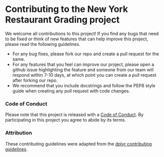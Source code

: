 # Contributing to the New York Restaurant Grading project

We welcome all contributions to this project! If you find any bugs that need to be fixed or think of new features that can help improve this project, please read the following guidelines.

- For any bug fixes, please fork our repo and create a pull request for the same.
- For any features that you feel can improve our project, please open a github issue highlighting the feature and someone from our team will respond within 7-10 days, at which point you can create a pull request after forking our repo.
- We recommend that you include docstrings and follow the PEP8 style guide when creating any pull request with code changes.

### Code of Conduct

Please note that this project is released with a [Code of Conduct](CODE_OF_CONDUCT.md). By participating in this project you agree to abide by its terms.

### Attribution
These contributing guidelines were adapted from the [dplyr contributing guidelines](https://github.com/tidyverse/dplyr/blob/master/.github/CONTRIBUTING.md).